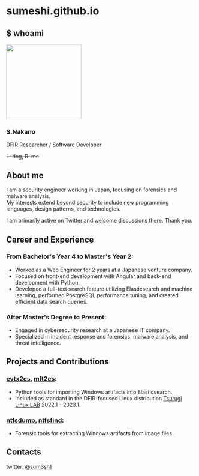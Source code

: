 # sumeshi.github.io
## $ whoami

<img src="https://avatars2.githubusercontent.com/u/35072092?s=460&v=4" width=200>

### S.Nakano
DFIR Researcher / Software Developer  

~~L: dog, R: me~~


## About me
I am a security engineer working in Japan, focusing on forensics and malware analysis.  
My interests extend beyond security to include new programming languages, design patterns, and technologies.  

I am primarily active on Twitter and welcome discussions there.
Thank you.


## Career and Experience

### From Bachelor's Year 4 to Master's Year 2:
- Worked as a Web Engineer for 2 years at a Japanese venture company.
- Focused on front-end development with Angular and back-end development with Python.
- Developed a full-text search feature utilizing Elasticsearch and machine learning, performed PostgreSQL performance tuning, and created efficient data search queries.

### After Master's Degree to Present:
- Engaged in cybersecurity research at a Japanese IT company.
- Specialized in incident response and forensics, malware analysis, and threat intelligence.


## Projects and Contributions

### [evtx2es](https://github.com/sumeshi/evtx2es), [mft2es](https://github.com/sumeshi/mft2es):
- Python tools for importing Windows artifacts into Elasticsearch.
- Included as standard in the DFIR-focused Linux distribution [Tsurugi Linux LAB](https://tsurugi-linux.org) 2022.1 - 2023.1.

### [ntfsdump](https://github.com/sumeshi/ntfsdump), [ntfsfind](https://github.com/sumeshi/ntfsfind):
- Forensic tools for extracting Windows artifacts from image files.


## Contacts
twitter: [@sum3sh1](https://twitter.com/sum3sh1)  

